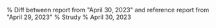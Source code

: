 % Diff between report from "April 30, 2023" and reference report from "April 29, 2023"
% Strudy
% April 30, 2023



